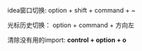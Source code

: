 idea窗口切换:  option + shift + command + ~

光标历史切换： option + command + 方向左

清除没有用的import: **control + option + o**



​	